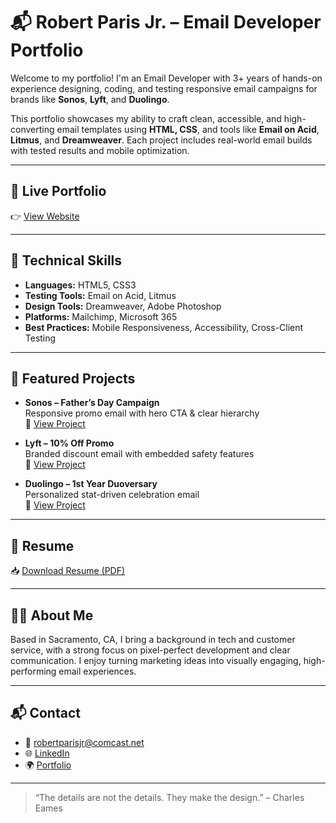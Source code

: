 
# 📬 Robert Paris Jr. – Email Developer Portfolio

Welcome to my portfolio! I'm an Email Developer with 3+ years of hands-on experience designing, coding, and testing responsive email campaigns for brands like **Sonos**, **Lyft**, and **Duolingo**.

This portfolio showcases my ability to craft clean, accessible, and high-converting email templates using **HTML, CSS**, and tools like **Email on Acid**, **Litmus**, and **Dreamweaver**. Each project includes real-world email builds with tested results and mobile optimization.

---

## 🔗 Live Portfolio

👉 [View Website](https://rparisjr.github.io/email-portfolio/)

---

## 🧰 Technical Skills

- **Languages:** HTML5, CSS3  
- **Testing Tools:** Email on Acid, Litmus  
- **Design Tools:** Dreamweaver, Adobe Photoshop  
- **Platforms:** Mailchimp, Microsoft 365  
- **Best Practices:** Mobile Responsiveness, Accessibility, Cross-Client Testing

---

## 📨 Featured Projects

- **Sonos – Father’s Day Campaign**  
  Responsive promo email with hero CTA & clear hierarchy  
  🔗 [View Project](https://rparisjr.github.io/email-portfolio/Sonos_rp_.html)

- **Lyft – 10% Off Promo**  
  Branded discount email with embedded safety features  
  🔗 [View Project](https://rparisjr.github.io/email-portfolio/Lyft_RP.html)

- **Duolingo – 1st Year Duoversary**  
  Personalized stat-driven celebration email  
  🔗 [View Project](https://rparisjr.github.io/email-portfolio/Duolingo_rp_.html)

---

## 📄 Resume

📥 [Download Resume (PDF)](https://rparisjr.github.io/email-portfolio/robertparisjr_resume_upgraded.pdf)

---

## 🙋‍♂️ About Me

Based in Sacramento, CA, I bring a background in tech and customer service, with a strong focus on pixel-perfect development and clear communication. I enjoy turning marketing ideas into visually engaging, high-performing email experiences.

---

## 📬 Contact

- 📧 robertparisjr@comcast.net  
- 🌐 [LinkedIn](https://linkedin.com/in/robertparisjr206)  
- 🌍 [Portfolio](https://rparisjr.github.io/email-portfolio/)

---

> “The details are not the details. They make the design.” – Charles Eames
